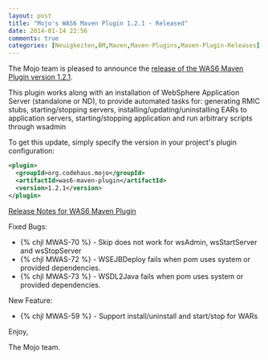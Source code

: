 ```yaml
---
layout: post
title: "Mojo's WAS6 Maven Plugin 1.2.1 - Released"
date: 2014-01-14 22:56
comments: true
categories: [Neuigkeiten,BM,Maven,Maven-Plugins,Maven-Plugin-Releases]
---
```

The Mojo team is pleased to announce the [release of the WAS6 Maven Plugin version 1.2.1](http://mojo.codehaus.org/was6-maven-plugin/).

This plugin works along with an installation of WebSphere Application Server (standalone or ND), 
to provide automated tasks for: generating RMIC stubs, starting/stopping servers, installing/updating/uninstalling 
EARs to application servers, starting/stopping application and run arbitrary scripts through wsadmin

To get this update, simply specify the version in your project's plugin configuration:

``` xml
<plugin>
  <groupId>org.codehaus.mojo</groupId>
  <artifactId>was6-maven-plugin</artifactId>
  <version>1.2.1</version>
</plugin>
```
<!-- more -->

[Release Notes for WAS6 Maven Plugin](https://jira.codehaus.org/secure/ReleaseNote.jspa?projectId=11730&version=19594)

Fixed Bugs:

 * {% chjl MWAS-70 %} - Skip does not work for wsAdmin, wsStartServer and wsStopServer
 * {% chjl MWAS-72 %} - WSEJBDeploy fails when pom uses system or provided dependencies.
 * {% chjl MWAS-73 %} - WSDL2Java fails when pom uses system or provided dependencies.

New Feature:
 * {% chjl MWAS-59 %} - Support install/uninstall and start/stop for WARs

Enjoy,

The Mojo team.


